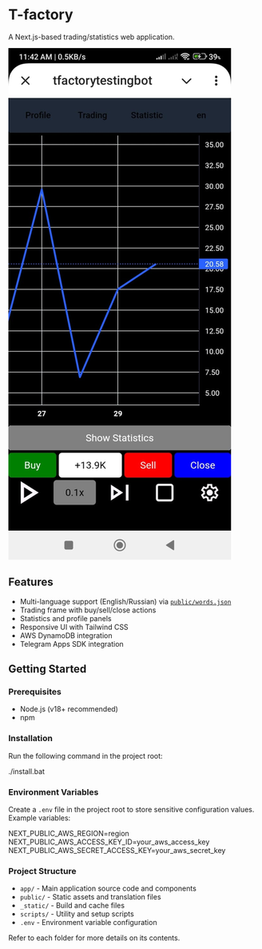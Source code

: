 # T-factory

A Next.js-based trading/statistics web application.

![App Screenshot](./public/screenshot.jpg)

## Features

- Multi-language support (English/Russian) via [`public/words.json`](T-factory/public/words.json)
- Trading frame with buy/sell/close actions
- Statistics and profile panels
- Responsive UI with Tailwind CSS
- AWS DynamoDB integration
- Telegram Apps SDK integration

## Getting Started

### Prerequisites

- Node.js (v18+ recommended)
- npm

### Installation

Run the following command in the project root:

./install.bat

### Environment Variables

Create a `.env` file in the project root to store sensitive configuration values. Example variables:

NEXT_PUBLIC_AWS_REGION=region
NEXT_PUBLIC_AWS_ACCESS_KEY_ID=your_aws_access_key
NEXT_PUBLIC_AWS_SECRET_ACCESS_KEY=your_aws_secret_key

### Project Structure

- `app/` - Main application source code and components
- `public/` - Static assets and translation files
- `_static/` - Build and cache files
- `scripts/` - Utility and setup scripts
- `.env` - Environment variable configuration

Refer to each folder for more details on its contents.
